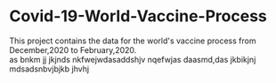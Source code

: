 # Covid-19-World-Vaccine-Process
This project contains  the data for the world's vaccine process from December,2020 to February,2020.  
as
bnkm
jj
jkjnds
nkfwejwdasaddshjv
nqefwjas
daasmd,das jkbikjnj
mdsadsnbvjbjkb
jhvhj
